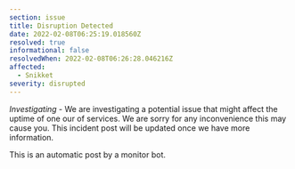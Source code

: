 ```yaml
---
section: issue
title: Disruption Detected
date: 2022-02-08T06:25:19.018560Z
resolved: true
informational: false
resolvedWhen: 2022-02-08T06:26:28.046216Z
affected:
  - Snikket
severity: disrupted
---
```

*Investigating* - We are investigating a potential issue that might affect the uptime of one our of services. We are sorry for any inconvenience this may cause you. This incident post will be updated once we have more information.

This is an automatic post by a monitor bot.
        